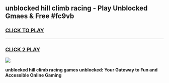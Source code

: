
## unblocked hill climb racing - Play Unblocked Gmaes & Free #fc9vb
<h3>
<a href="https://news.freeplayer.one?title=unblocked_hill_climb_racing&ref=26F">CLICK TO PLAY</a></h3>
<hr>

<h3>
<a href="https://news.freeplayer.one?title=unblocked_hill_climb_racing&ref=26F">CLICK 2 PLAY</a>
  
</h3>

<a href="https://news.freeplayer.one?title=unblocked_hill_climb_racing&ref=26F/"><img src="https://clearcache.store/games.png"></a>


**unblocked hill climb racing games unblocked: Your Gateway to Fun and Accessible Online Gaming**
